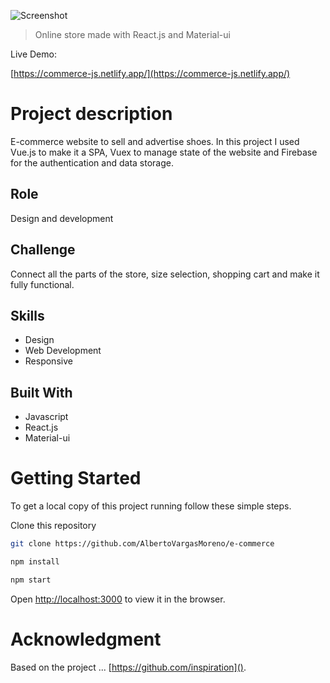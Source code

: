 
![Screenshot](https://external-content.duckduckgo.com/iu/?u=https%3A%2F%2Ftse3.mm.bing.net%2Fth%3Fid%3DOIP.PHvBIaTjUX-0lvcWusBbdwHaDx%26pid%3DApi&f=1)

> Online store made with React.js and Material-ui

Live Demo:

[https://commerce-js.netlify.app/](https://commerce-js.netlify.app/)

# Project description
 E-commerce website to sell and advertise shoes. In this project I used Vue.js to make it a SPA, Vuex to manage state of the website and Firebase for the authentication and data storage.

## Role 
Design and development

## Challenge
Connect all the parts of the store, size selection, shopping cart and make it fully functional.

## Skills
* Design
* Web Development
* Responsive

## Built With

- Javascript
- React.js
- Material-ui

# Getting Started

To get a local copy of this project running follow these simple steps.

Clone this repository
```bash
git clone https://github.com/AlbertoVargasMoreno/e-commerce
```
```bash
npm install
```
```bash
npm start
```
Open [http://localhost:3000](http://localhost:3000) to view it in the browser.

# Acknowledgment

Based on the project ... [https://github.com/inspiration]().
